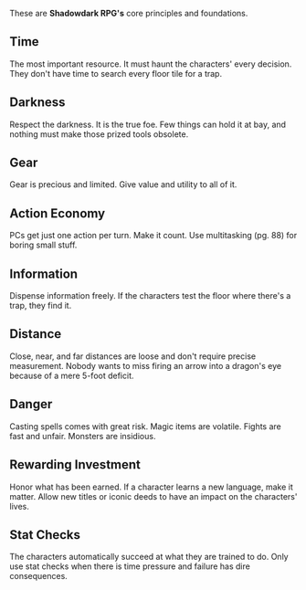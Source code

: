 These are **Shadowdark RPG's** core principles and foundations.

## Time
The most important resource. It must haunt the characters' every decision. They don't have time to search every floor tile for a trap.

## Darkness
Respect the darkness. It is the true foe. Few things can hold it at bay, and nothing must make those prized tools obsolete.

## Gear
Gear is precious and limited. Give value and utility to all of it.

## Action Economy
PCs get just one action per turn. Make it count. Use multitasking (pg. 88) for boring small stuff.

## Information
Dispense information freely. If the characters test the floor where there's a trap, they find it.

## Distance
Close, near, and far distances are loose and don't require precise measurement. Nobody wants to miss firing an arrow into a dragon's eye because of a mere 5-foot deficit.

## Danger
Casting spells comes with great risk. Magic items are volatile. Fights are fast and unfair. Monsters are insidious.

## Rewarding Investment
Honor what has been earned. If a character learns a new language, make it matter. Allow new titles or iconic deeds to have an impact on the characters' lives.

## Stat Checks
The characters automatically succeed at what they are trained to do. Only use stat checks when there is time pressure and failure has dire consequences.
